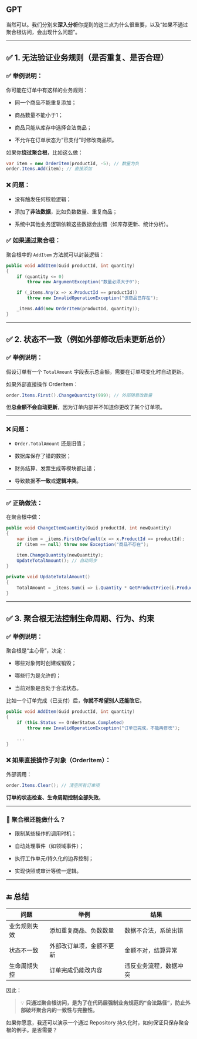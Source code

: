 ## GPT
当然可以。我们分别来**深入分析**你提到的这三点为什么很重要，以及“如果不通过聚合根访问，会出现什么问题”。

---

## ✅ 1. **无法验证业务规则（是否重复、是否合理）**

### ✅ 举例说明：

你可能在订单中有这样的业务规则：

- 同一个商品不能重复添加；
    
- 商品数量不能小于1；
    
- 商品只能从库存中选择合法商品；
    
- 不允许在订单状态为“已支付”时修改商品项。
    

如果你**绕过聚合根**，比如这么做：

```csharp
var item = new OrderItem(productId, -5); // 数量为负
order.Items.Add(item); // 直接添加
```

### ❌ 问题：

- 没有触发任何校验逻辑；
    
- 添加了**非法数据**，比如负数数量、重复商品；
    
- 系统中其他业务逻辑依赖这些数据会出错（如库存更新、统计分析）。
    

### ✅ 如果通过聚合根：

聚合根中的 `AddItem` 方法就可以封装逻辑：

```csharp
public void AddItem(Guid productId, int quantity)
{
    if (quantity <= 0)
        throw new ArgumentException("数量必须大于0");

    if (_items.Any(x => x.ProductId == productId))
        throw new InvalidOperationException("该商品已存在");

    _items.Add(new OrderItem(productId, quantity));
}
```

---

## ✅ 2. **状态不一致（例如外部修改后未更新总价）**

### ✅ 举例说明：

假设订单有一个 `TotalAmount` 字段表示总金额，需要在订单项变化时自动更新。

如果外部直接操作 OrderItem：

```csharp
order.Items.First().ChangeQuantity(999); // 外部随意改数量
```

但**总金额不会自动更新**，因为订单内部并不知道你更改了某个订单项。

---

### ❌ 问题：

- `Order.TotalAmount` 还是旧值；
    
- 数据库保存了错的数据；
    
- 财务结算、发票生成等模块都出错；
    
- 导致数据**不一致**或**逻辑冲突**。
    

---

### ✅ 正确做法：

在聚合根中做：

```csharp
public void ChangeItemQuantity(Guid productId, int newQuantity)
{
    var item = _items.FirstOrDefault(x => x.ProductId == productId);
    if (item == null) throw new Exception("商品不存在");
    
    item.ChangeQuantity(newQuantity);
    UpdateTotalAmount(); // 自动同步
}

private void UpdateTotalAmount()
{
    TotalAmount = _items.Sum(i => i.Quantity * GetProductPrice(i.ProductId));
}
```

---

## ✅ 3. **聚合根无法控制生命周期、行为、约束**

### ✅ 举例说明：

聚合根是“主心骨”，决定：

- 哪些对象何时创建或销毁；
    
- 哪些行为是允许的；
    
- 当前对象是否处于合法状态。
    

比如一个订单完成（已支付）后，**你就不希望别人还能改它**。

```csharp
public void AddItem(Guid productId, int quantity)
{
    if (this.Status == OrderStatus.Completed)
        throw new InvalidOperationException("订单已完成，不能再修改");

    ...
}
```

### ❌ 如果直接操作子对象（OrderItem）：

外部调用：

```csharp
order.Items.Clear(); // 清空所有订单项
```

**订单的状态检查、生命周期控制全部失效**。

---

### 🧩 聚合根还能做什么？

- 限制某些操作的调用时机；
    
- 自动处理事件（如领域事件）；
    
- 执行工作单元/持久化的边界控制；
    
- 实现快照或审计等统一逻辑。
    

---

## 🔚 总结

|问题|举例|结果|
|---|---|---|
|业务规则失效|添加重复商品、负数数量|数据不合法，系统出错|
|状态不一致|外部改订单项，金额不更新|金额不对，结算异常|
|生命周期失控|订单完成仍能改内容|违反业务流程，数据冲突|

因此：

> 💡 **只通过聚合根访问，是为了在代码层强制业务规范的“合法路径”，防止外部破坏聚合内的一致性与完整性。**

如果你愿意，我还可以演示一个通过 Repository 持久化时，如何保证只保存聚合根的例子。是否需要？